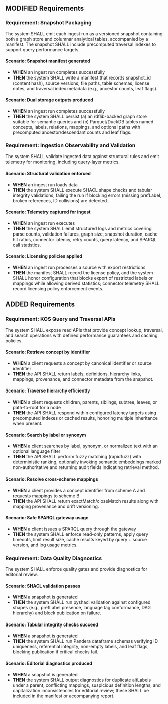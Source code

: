 ## MODIFIED Requirements

### Requirement: Snapshot Packaging

The system SHALL emit each ingest run as a versioned snapshot containing both a graph store and columnar analytical tables, accompanied by a manifest. The snapshot SHALL include precomputed traversal indexes to support query performance targets.

#### Scenario: Snapshot manifest generated

- **WHEN** an ingest run completes successfully
- **THEN** the system SHALL write a manifest that records snapshot_id (content hash), source versions, file paths, table schemas, license notes, and traversal index metadata (e.g., ancestor counts, leaf flags).

#### Scenario: Dual storage outputs produced

- **WHEN** an ingest run completes successfully
- **THEN** the system SHALL persist (a) an rdflib-backed graph store suitable for semantic queries and (b) Parquet/DuckDB tables named concepts, labels, relations, mappings, and optional paths with precomputed ancestor/descendant counts and leaf flags.

### Requirement: Ingestion Observability and Validation

The system SHALL validate ingested data against structural rules and emit telemetry for monitoring, including query-layer metrics.

#### Scenario: Structural validation enforced

- **WHEN** an ingest run loads data
- **THEN** the system SHALL execute SHACL shape checks and tabular integrity validations, failing the run if blocking errors (missing prefLabel, broken references, ID collisions) are detected.

#### Scenario: Telemetry captured for ingest

- **WHEN** an ingest run executes
- **THEN** the system SHALL emit structured logs and metrics covering parse counts, validation failures, graph size, snapshot duration, cache hit ratios, connector latency, retry counts, query latency, and SPARQL call statistics.

#### Scenario: Licensing policies applied

- **WHEN** an ingest run processes a source with export restrictions
- **THEN** the manifest SHALL record the license policy, and the system SHALL honor configuration that blocks export of restricted labels or mappings while allowing derived statistics; connector telemetry SHALL record licensing policy enforcement events.

## ADDED Requirements

### Requirement: KOS Query and Traversal APIs

The system SHALL expose read APIs that provide concept lookup, traversal, and search operations with defined performance guarantees and caching policies.

#### Scenario: Retrieve concept by identifier

- **WHEN** a client requests a concept by canonical identifier or source identifier
- **THEN** the API SHALL return labels, definitions, hierarchy links, mappings, provenance, and connector metadata from the snapshot.

#### Scenario: Traverse hierarchy efficiently

- **WHEN** a client requests children, parents, siblings, subtree, leaves, or path-to-root for a node
- **THEN** the API SHALL respond within configured latency targets using precomputed indexes or cached results, honoring multiple inheritance when present.

#### Scenario: Search by label or synonym

- **WHEN** a client searches by label, synonym, or normalized text with an optional language filter
- **THEN** the API SHALL perform fuzzy matching (rapidfuzz) with deterministic ranking, optionally invoking semantic embeddings marked non-authoritative and returning audit fields indicating retrieval method.

#### Scenario: Resolve cross-scheme mappings

- **WHEN** a client provides a concept identifier from scheme A and requests mappings to scheme B
- **THEN** the API SHALL return exactMatch/closeMatch results along with mapping provenance and drift versioning.

#### Scenario: Safe SPARQL gateway usage

- **WHEN** a client issues a SPARQL query through the gateway
- **THEN** the system SHALL enforce read-only patterns, apply query timeouts, limit result size, cache results keyed by query + source version, and log usage metrics.

### Requirement: Data Quality Diagnostics

The system SHALL enforce quality gates and provide diagnostics for editorial review.

#### Scenario: SHACL validation passes

- **WHEN** a snapshot is generated
- **THEN** the system SHALL run pyshacl validation against configured shapes (e.g., prefLabel presence, language tag conformance, DAG hierarchy) and block publication on failure.

#### Scenario: Tabular integrity checks succeed

- **WHEN** a snapshot is generated
- **THEN** the system SHALL run Pandera dataframe schemas verifying ID uniqueness, referential integrity, non-empty labels, and leaf flags, blocking publication if critical checks fail.

#### Scenario: Editorial diagnostics produced

- **WHEN** a snapshot is generated
- **THEN** the system SHALL output diagnostics for duplicate altLabels under a parent, conflicting mappings, suspicious definition lengths, and capitalization inconsistencies for editorial review; these SHALL be included in the manifest or accompanying report.
